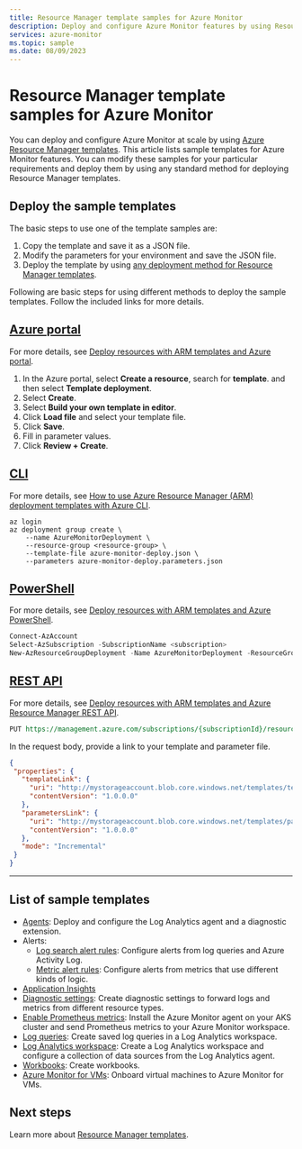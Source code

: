 ```yaml
---
title: Resource Manager template samples for Azure Monitor
description: Deploy and configure Azure Monitor features by using Resource Manager templates.
services: azure-monitor
ms.topic: sample
ms.date: 08/09/2023
---
```

# Resource Manager template samples for Azure Monitor

You can deploy and configure Azure Monitor at scale by using [Azure Resource Manager templates](/azure/azure-resource-manager/templates/syntax). This article lists sample templates for Azure Monitor features. You can modify these samples for your particular requirements and deploy them by using any standard method for deploying Resource Manager templates.

## Deploy the sample templates

The basic steps to use one of the template samples are:

1. Copy the template and save it as a JSON file.
2. Modify the parameters for your environment and save the JSON file.
3. Deploy the template by using [any deployment method for Resource Manager templates](/azure/azure-resource-manager/templates/deploy-portal).

Following are basic steps for using different methods to deploy the sample templates. Follow the included links for more details.

## [Azure portal](#tab/portal)

For more details, see [Deploy resources with ARM templates and Azure portal](/azure/azure-resource-manager/templates/deploy-portal).

1. In the Azure portal, select **Create a resource**, search for **template**. and then select **Template deployment**.
2. Select **Create**.
4. Select **Build your own template in editor**.
5. Click **Load file** and select your template file.
6. Click **Save**.
7. Fill in parameter values.
8. Click **Review + Create**.

## [CLI](#tab/cli)

For more details, see [How to use Azure Resource Manager (ARM) deployment templates with Azure CLI](/azure/azure-resource-manager/templates/deploy-cli).

```azurecli
az login
az deployment group create \
    --name AzureMonitorDeployment \
    --resource-group <resource-group> \
    --template-file azure-monitor-deploy.json \
    --parameters azure-monitor-deploy.parameters.json
```

## [PowerShell](#tab/powershell)

For more details, see [Deploy resources with ARM templates and Azure PowerShell](/azure/azure-resource-manager/templates/deploy-powershell).

```powershell
Connect-AzAccount
Select-AzSubscription -SubscriptionName <subscription>
New-AzResourceGroupDeployment -Name AzureMonitorDeployment -ResourceGroupName <resource-group> -TemplateFile azure-monitor-deploy.json -TemplateParameterFile azure-monitor-deploy.parameters.json
```

## [REST API](#tab/api)

For more details, see [Deploy resources with ARM templates and Azure Resource Manager REST API](/azure/azure-resource-manager/templates/deploy-rest).

```rest
PUT https://management.azure.com/subscriptions/{subscriptionId}/resourcegroups/{resourceGroupName}/providers/Microsoft.Resources/deployments/{deploymentName}?api-version=2020-10-01
```

In the request body, provide a link to your template and parameter file.

```json
{
 "properties": {
   "templateLink": {
     "uri": "http://mystorageaccount.blob.core.windows.net/templates/template.json",
     "contentVersion": "1.0.0.0"
   },
   "parametersLink": {
     "uri": "http://mystorageaccount.blob.core.windows.net/templates/parameters.json",
     "contentVersion": "1.0.0.0"
   },
   "mode": "Incremental"
 }
}
```

---

## List of sample templates

- [Agents](agents/resource-manager-agent.md): Deploy and configure the Log Analytics agent and a diagnostic extension.
- Alerts:
  - [Log search alert rules](alerts/resource-manager-alerts-log.md): Configure alerts from log queries and Azure Activity Log.
  - [Metric alert rules](alerts/resource-manager-alerts-metric.md): Configure alerts from metrics that use different kinds of logic.
- [Application Insights](app/create-workspace-resource.md)
- [Diagnostic settings](essentials/resource-manager-diagnostic-settings.md): Create diagnostic settings to forward logs and metrics from different resource types.
- [Enable Prometheus metrics](containers/kubernetes-monitoring-enable.md?tabs=arm#enable-prometheus-and-grafana): Install the Azure Monitor agent on your AKS cluster and send Prometheus metrics to your Azure Monitor workspace.
- [Log queries](logs/resource-manager-log-queries.md): Create saved log queries in a Log Analytics workspace.
- [Log Analytics workspace](logs/resource-manager-workspace.md): Create a Log Analytics workspace and configure a collection of data sources from the Log Analytics agent.
- [Workbooks](visualize/resource-manager-workbooks.md): Create workbooks.
- [Azure Monitor for VMs](vm/resource-manager-vminsights.md): Onboard virtual machines to Azure Monitor for VMs.

## Next steps

Learn more about [Resource Manager templates](/azure/azure-resource-manager/templates/overview).
